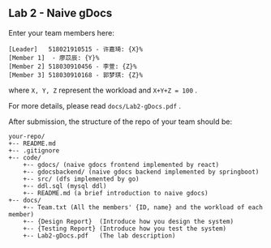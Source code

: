 ## Lab 2 - Naive gDocs

Enter your team members here:

```
[Leader]   518021910515 - 许嘉琦: {X}%
[Member 1]  - 廖苡辰: {Y}%
[Member 2] 518030910456 - 李萱: {Z}%
[Member 3] 518030910168 - 郭梦琪: {Z}%
```

where `X, Y, Z` represent the workload and  `X+Y+Z = 100` .

For more details, please read `docs/Lab2-gDocs.pdf` .

After submission, the structure of the repo of your team should be:

```text
your-repo/
+-- README.md
+-- .gitignore
+-- code/
    +-- gdocs/ (naive gdocs frontend implemented by react)
    +-- gdocsbackend/ (naive gdocs backend implemented by springboot)
    +-- src/ (dfs implemented by go)
    +-- ddl.sql (mysql ddl)
    +-- README.md (a brief introduction to naive gdocs)
+-- docs/
    +-- Team.txt (All the members' {ID, name} and the workload of each member)
    +-- {Design Report}  (Introduce how you design the system)
    +-- {Testing Report} (Introduce how you test the system)
    +-- Lab2-gDocs.pdf   (The lab description)
```
